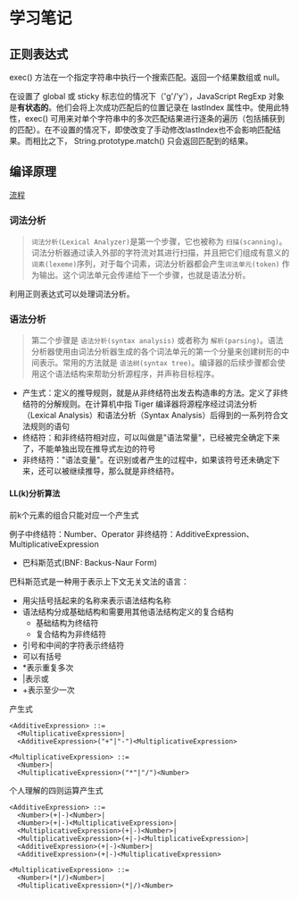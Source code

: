 # 学习笔记

## 正则表达式
exec() 方法在一个指定字符串中执行一个搜索匹配。返回一个结果数组或 null。

在设置了 global 或 sticky 标志位的情况下（'g'/'y'），JavaScript RegExp 对象是**有状态的**。他们会将上次成功匹配后的位置记录在 lastIndex 属性中。使用此特性，exec() 可用来对单个字符串中的多次匹配结果进行逐条的遍历（包括捕获到的匹配）。在不设置的情况下，即使改变了手动修改lastIndex也不会影响匹配结果。而相比之下， String.prototype.match() 只会返回匹配到的结果。

## 编译原理

[流程](https://pic3.zhimg.com/80/v2-2ff01b00533c7d5bb25cc66f5c174baa_720w.jpg)

### 词法分析

>  `词法分析(Lexical Analyzer)`是第一个步骤，它也被称为 `扫描(scanning)`。词法分析器通过读入外部的字符流对其进行扫描，并且把它们组成有意义的`词素(lexeme)`序列，对于每个词素，词法分析器都会产生`词法单元(token)` 作为输出。这个词法单元会传递给下一个步骤，也就是语法分析。

利用正则表达式可以处理词法分析。

### 语法分析

> 第二个步骤是 `语法分析(syntax analysis)` 或者称为 `解析(parsing)`。语法分析器使用由词法分析器生成的各个词法单元的第一个分量来创建树形的中间表示。常用的方法就是 `语法树(syntax tree)`。编译器的后续步骤都会使用这个语法结构来帮助分析源程序，并声称目标程序。

* 产生式：定义的推导规则，就是从非终结符出发去构造串的方法。定义了非终结符的分解规则。在计算机中指 Tiger 编译器将源程序经过词法分析（Lexical Analysis）和语法分析（Syntax Analysis）后得到的一系列符合文法规则的语句
* 终结符：和非终结符相对应，可以叫做是"语法常量"，已经被完全确定下来了，不能单独出现在推导式左边的符号
* 非终结符："语法变量"。在识别或者产生的过程中，如果该符号还未确定下来，还可以被继续推导，那么就是非终结符。

#### LL(k)分析算法

前k个元素的组合只能对应一个产生式

例子中终结符：Number、Operator
非终结符：AdditiveExpression、MultiplicativeExpression

* 巴科斯范式(BNF: Backus-Naur Form)

巴科斯范式是一种用于表示上下文无关文法的语言：

* 用尖括号括起来的名称来表示语法结构名称
* 语法结构分成基础结构和需要用其他语法结构定义的复合结构
  * 基础结构为终结符
  * 复合结构为非终结符
* 引号和中间的字符表示终结符
* 可以有括号
* *表示重复多次
* |表示或
* +表示至少一次

产生式

```
<AdditiveExpression> ::=
  <MultiplicativeExpression>|
  <AdditiveExpression>("+"|"-")<MultiplicativeExpression>

<MultiplicativeExpression> ::=
  <Number>|
  <MultiplicativeExpression>("*"|"/")<Number>
```

个人理解的四则运算产生式
```
<AdditiveExpression> ::=
  <Number>(+|-)<Number>|
  <Number>(+|-)<MultiplicativeExpression>|
  <MultiplicativeExpression>(+|-)<Number>|
  <MultiplicativeExpression>(+|-)<MultiplicativeExpression>|
  <AdditiveExpression>(+|-)<Number>|
  <AdditiveExpression>(+|-)<MultiplicativeExpression>

<MultiplicativeExpression> ::=
  <Number>(*|/)<Number>|
  <MultiplicativeExpression>(*|/)<Number>
```
